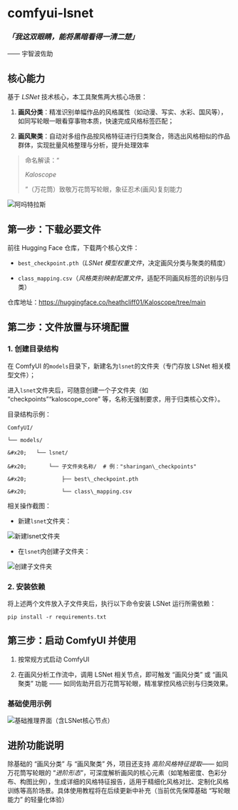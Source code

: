 # comfyui-lsnet

### *「我这双眼睛，能将黑暗看得一清二楚」*

—— 宇智波佐助

## 核心能力

基于 *LSNet* 技术核心，本工具聚焦两大核心场景：

1. **画风分类**：精准识别单幅作品的风格属性（如动漫、写实、水彩、国风等），如同写轮眼一眼看穿事物本质，快速完成风格标签匹配；

2. **画风聚类**：自动对多组作品按风格特征进行归类聚合，筛选出风格相似的作品群体，实现批量风格整理与分析，提升处理效率

> 命名解读：“
>
> *Kaloscope*
>
> ”（万花筒）致敬万花筒写轮眼，象征忍术(画风)复刻能力

![阿吗特拉斯](https://github.com/user-attachments/assets/a9d16b72-b577-4458-bc10-604eb82fefea)

## 第一步：下载必要文件

前往 Hugging Face 仓库，下载两个核心文件：

* `best_checkpoint.pth`（*LSNet 模型权重文件*，决定画风分类与聚类的精度）

* `class_mapping.csv`（*风格类别映射配置文件*，适配不同画风标签的识别与归类）

仓库地址：[ht](https://huggingface.co/heathcliff01/Kaloscope/tree/main)[tps:/](https://huggingface.co/heathcliff01/Kaloscope/tree/main)[/hugg](https://huggingface.co/heathcliff01/Kaloscope/tree/main)[ingfa](https://huggingface.co/heathcliff01/Kaloscope/tree/main)[ce.co](https://huggingface.co/heathcliff01/Kaloscope/tree/main)[/heat](https://huggingface.co/heathcliff01/Kaloscope/tree/main)[hclif](https://huggingface.co/heathcliff01/Kaloscope/tree/main)[f01/K](https://huggingface.co/heathcliff01/Kaloscope/tree/main)[alosc](https://huggingface.co/heathcliff01/Kaloscope/tree/main)[ope/t](https://huggingface.co/heathcliff01/Kaloscope/tree/main)[ree/m](https://huggingface.co/heathcliff01/Kaloscope/tree/main)[ain](https://huggingface.co/heathcliff01/Kaloscope/tree/main)

## 第二步：文件放置与环境配置

### 1. 创建目录结构

在 ComfyUI 的`models`目录下，新建名为`lsnet`的文件夹（专门存放 LSNet 相关模型文件）；

进入`lsnet`文件夹后，可随意创建一个子文件夹（如 “checkpoints”“kaloscope\_core” 等，名称无强制要求，用于归类核心文件）。

目录结构示例：



```
ComfyUI/

└── models/

&#x20;   └── lsnet/

&#x20;       └── 子文件夹名称/  # 例："sharingan\_checkpoints"

&#x20;           ├── best\_checkpoint.pth

&#x20;           └── class\_mapping.csv
```

相关操作截图：

* 新建`lsnet`文件夹：

![新建lsnet文件夹](https://github.com/user-attachments/assets/d959be3c-156c-4c54-9076-f9f5a25000a9)

* 在`lsnet`内创建子文件夹：

![创建子文件夹](https://github.com/user-attachments/assets/f64d8e9c-8047-424b-b9b0-8a6ec1732ef0)

### 2. 安装依赖

将上述两个文件放入子文件夹后，执行以下命令安装 LSNet 运行所需依赖：


```
pip install -r requirements.txt
```

## 第三步：启动 ComfyUI 并使用

1. 按常规方式启动 ComfyUI

2. 在画风分析工作流中，调用 LSNet 相关节点，即可触发 “画风分类” 或 “画风聚类” 功能 —— 如同佐助开启万花筒写轮眼，精准掌控风格识别与归类效果。

### 基础使用示例

![基础推理界面（含LSNet核心节点）](https://github.com/user-attachments/assets/28cc2820-ff5d-4290-8ac2-339763947e91)

## 进阶功能说明

除基础的 “画风分类” 与 “画风聚类” 外，项目还支持 *高阶风格特征提取*—— 如同万花筒写轮眼的 “*进阶形态*”，可深度解析画风的核心元素（如笔触密度、色彩分布、构图比例），生成详细的风格特征报告，适用于精细化风格对比、定制化风格训练等高阶场景。具体使用教程将在后续更新中补充（当前优先保障基础 “写轮眼能力” 的轻量化体验）
